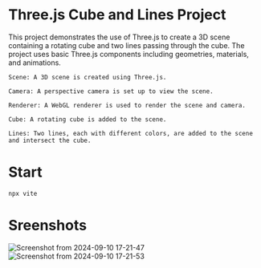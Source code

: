 # Three.js Cube and Lines Project

This project demonstrates the use of Three.js to create a 3D scene containing a rotating cube and two lines passing through the cube. The project uses basic Three.js components including geometries, materials, and animations.

```
Scene: A 3D scene is created using Three.js.

Camera: A perspective camera is set up to view the scene.

Renderer: A WebGL renderer is used to render the scene and camera.

Cube: A rotating cube is added to the scene.

Lines: Two lines, each with different colors, are added to the scene and intersect the cube.
```




# Start

```
npx vite
```

# Sreenshots

![Screenshot from 2024-09-10 17-21-47](https://github.com/user-attachments/assets/b91330fd-60f5-499d-a86e-3dbdf0a0d3e3)
![Screenshot from 2024-09-10 17-21-53](https://github.com/user-attachments/assets/8857dbf1-3419-4299-b198-9058a62022fb)

